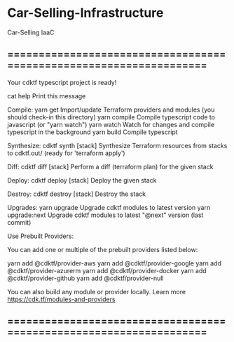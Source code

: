 # Car-Selling-Infrastructure
Car-Selling IaaC

## ===================================================================
  Your cdktf typescript project is ready!

  cat help                Print this message

  Compile:
    yarn get           Import/update Terraform providers and modules (you should check-in this directory)
    yarn compile       Compile typescript code to javascript (or "yarn watch")
    yarn watch         Watch for changes and compile typescript in the background
    yarn build         Compile typescript

  Synthesize:
    cdktf synth [stack]   Synthesize Terraform resources from stacks to cdktf.out/ (ready for 'terraform apply')

  Diff:
    cdktf diff [stack]    Perform a diff (terraform plan) for the given stack

  Deploy:
    cdktf deploy [stack]  Deploy the given stack

  Destroy:
    cdktf destroy [stack] Destroy the stack


 Upgrades:
   yarn upgrade        Upgrade cdktf modules to latest version
   yarn upgrade:next   Upgrade cdktf modules to latest "@next" version (last commit)

 Use Prebuilt Providers:

  You can add one or multiple of the prebuilt providers listed below:

  yarn add @cdktf/provider-aws
  yarn add @cdktf/provider-google
  yarn add @cdktf/provider-azurerm
  yarn add @cdktf/provider-docker
  yarn add @cdktf/provider-github
  yarn add @cdktf/provider-null

  You can also build any module or provider locally. Learn more https://cdk.tf/modules-and-providers

## ===================================================================

